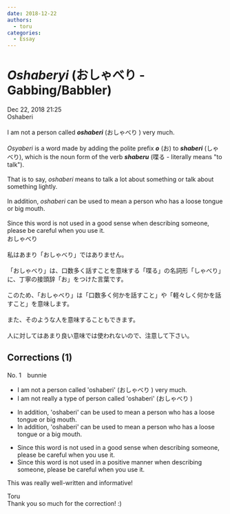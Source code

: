 ```yaml
---
date: 2018-12-22
authors:
  - toru
categories:
  - Essay
---
```


<h1 id="subject_show"><strong><em>Oshaberyi</strong></em> (おしゃべり - Gabbing/Babbler)</h1>
<div class="date">Dec 22, 2018 21:25</div>
<div id="post"><div id="body_show_ori">
Oshaberi<br/><br/>I am not a person called <strong><em>oshaberi</em></strong> (おしゃべり ) very much.<br/><br/><em>Osyaberi</em> is a word made by adding the polite prefix <strong><em>o</em></strong> (お) to <strong><em>shaberi</em></strong> (しゃべり), which is the noun form of the verb <strong><em>shaberu</em></strong> (喋る - literally means "to talk").<br/><br/>That is to say, <em>oshaberi</em> means to talk a lot about something or talk about something lightly.<br/><br/>In addition, <em>oshaberi</em> can be used to mean a person who has a loose tongue or big mouth.<br/><br/>Since this word is not used in a good sense when describing someone, please be careful when you use it.
</div></div>

<!-- more -->

<div id="post_ja"><div id="body_show_mo">
おしゃべり<br/><br/>私はあまり「おしゃべり」ではありません。<br/><br/>「おしゃべり」は、口数多く話すことを意味する「喋る」の名詞形「しゃべり」に、丁寧の接頭辞「お」をつけた言葉です。<br/><br/>このため、「おしゃべり」は「口数多く何かを話すこと」や「軽々しく何かを話すこと」を意味します。<br/><br/>また、そのような人を意味することもできます。<br/><br/>人に対してはあまり良い意味では使われないので、注意して下さい。
</div></div>

## Corrections (1)
<div id="block"><div class="first_name"> No. 1　<span class="just_name">bunnie</span></div><div id="block2">
<ul class="correction_field">
<li class="incorrect">I am not a person called 'oshaberi' (おしゃべり ) very much.</li>
<li class="corrected correct">
I am not really a type of person called 'oshaberi' (おしゃべり ) 
</li>
</ul>
<ul class="correction_field">
<li class="incorrect">In addition, 'oshaberi' can be used to mean a person who has a loose tongue or big mouth.</li>
<li class="corrected correct">
In addition, 'oshaberi' can be used to mean a person who has a loose tongue or a big mouth.
</li>
</ul>
<ul class="correction_field">
<li class="incorrect">Since this word is not used in a good sense when describing someone, please be careful when you use it.</li>
<li class="corrected correct">
Since this word is not used in a positive manner when describing someone, please be careful when you use it.
</li>
</ul>
<p class="comment_small">
 This was really well-written and informative!
</p>

</div><div class="name"><span class="just_name">Toru</span><br>
Thank you so much for the correction! :)
</div>
</div>
